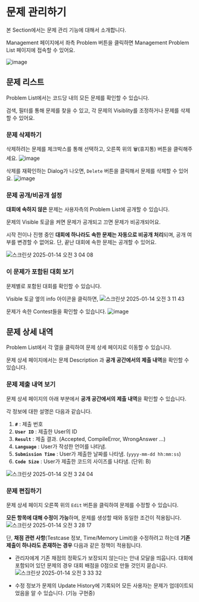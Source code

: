 # 문제 관리하기

본 Section에서는 문제 관리 기능에 대해서 소개합니다.

Management 페이지에서 좌측 Problem 버튼을 클릭하면 Management Problem List 페이지에 접속할 수 있어요.

![image](https://github.com/user-attachments/assets/7fbc1b24-5804-4e24-a200-cb080312815f)

## 문제 리스트
Problem List에서는 코드당 내의 모든 문제를 확인할 수 있습니다. 

검색, 필터를 통해 문제를 찾을 수 있고, 각 문제의 Visiblity를 조정하거나 문제를 삭제할 수 있어요.

### 문제 삭제하기
삭제하려는 문제를 체크박스를 통해 선택하고, 오른쪽 위의 🗑(휴지통) 버튼을 클릭해주세요.
![image](https://github.com/user-attachments/assets/e1111ad8-c2cf-454a-93c2-bc7315fe611b)

삭제를 재확인하는 Dialog가 나오면, `Delete` 버튼을 클릭해서 문제를 삭제할 수 있어요.
![image](https://github.com/user-attachments/assets/16990ebb-1aef-4c74-aa08-8e459a8f147d)


### 문제 공개/비공개 설정
**대회에 속하지 않은** 문제는 사용자측의 Problem List에 공개할 수 있습니다.

문제의 Visible 토글을 켜면 문제가 공개되고 끄면 문제가 비공개되어요.

시작 전이나 진행 중인 **대회에 하나라도 속한 문제는 자동으로 비공개 처리**되며, 공개 여부를 변경할 수 없어요.
단, 끝난 대회에 속한 문제는 공개할 수 있어요.

![스크린샷 2025-01-14 오전 3 04 08](https://github.com/user-attachments/assets/32e952ad-d831-409f-b235-8cf5ed05936d)

### 이 문제가 포함된 대회 보기

문제별로 포함된 대회를 확인할 수 있습니다.

Visible 토글 옆의 info 아이콘을 클릭하면,
![스크린샷 2025-01-14 오전 3 11 43](https://github.com/user-attachments/assets/a498762a-44fd-495a-a23e-7d7a3f711ee8)

문제가 속한 Contest들을 확인할 수 있습니다.
![image](https://github.com/user-attachments/assets/e3222d95-ae04-4973-a2a5-62589a6d0db2)


## 문제 상세 내역

Problem List에서 각 열을 클릭하여 문제 상세 페이지로 이동할 수 있습니다.

문제 상세 페이지에서는 문제 Description 과 **공개 공간에서의 제출 내역**을 확인할 수 있습니다.

### 문제 제출 내역 보기

문제 상세 페이지의 아래 부분에서 **공개 공간에서의 제출 내역**을 확인할 수 있습니다.

각 정보에 대한 설명은 다음과 같습니다.
1. **`#`** : 제출 번호
2. **`User ID`** : 제출한 User의 ID
3. **`Result`** : 제출 결과. (Accepted, CompileError, WrongAnswer …)
4. **`Language`** : User가 작성한 언어를 나타냄.
5. **`Submission Time`** : User가 제출한 날짜를 나타냄. (`yyyy-mm-dd hh:mm:ss`)
6. **`Code Size`** : User가 제출한 코드의 사이즈를 나타냄. (단위: B)
   
![스크린샷 2025-01-14 오전 3 24 04](https://github.com/user-attachments/assets/8d93ba9d-e9b9-42bf-b24d-f8ebc01b81ef)




### 문제 편집하기

문제 상세 페이지 오른쪽 위의 `Edit` 버튼을 클릭하여 문제를 수정할 수 있습니다.

**모든 항목에 대해 수정이 가능**하며, 문제를 생성할 때와 동일한 조건이 적용됩니다.
![스크린샷 2025-01-14 오전 3 28 17](https://github.com/user-attachments/assets/9b330292-cee2-4389-b579-9cf426fe1f98)

단, **채점 관련 사항**(Testcase 정보, Time/Memory Limit)을 수정하려고 하는데 
**기존 제출이 하나라도 존재하는 경우** 다음과 같은 정책이 적용됩니다.

- 관리자에게 기존 채점의 정확도가 보장되지 않는다는 안내 모달을 띄웁니다. 대회에 포함되어 있던 문제의 경우 대회 배점을 0점으로 만들 것인지 묻습니다.
![스크린샷 2025-01-14 오전 3 33 32](https://github.com/user-attachments/assets/dbcfeaf9-de24-4c4d-b8b3-a78ddb9b8b88)

- 수정 정보가 문제의 Update History에 기록되어 모든 사용자는 문제가 업데이트되었음을 알 수 있습니다. (기능 구현중)



